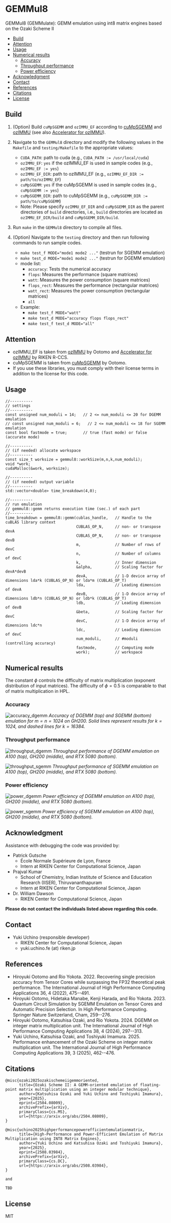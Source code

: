 # GEMMul8<!-- omit in toc -->

GEMMul8 (GEMMulate): GEMM emulation using int8 matrix engines based on the Ozaki Scheme II

- [Build](#build)
- [Attention](#attention)
- [Usage](#usage)
- [Numerical results](#numerical-results)
  - [Accuracy](#accuracy)
  - [Throughput performance](#throughput-performance)
  - [Power efficiency](#power-efficiency)
- [Acknowledgment](#acknowledgment)
- [Contact](#contact)
- [References](#references)
- [Citations](#citations)
- [License](#license)

## Build

1. (Option) Build `cuMpSGEMM` and `ozIMMU_EF` according to [cuMpSGEMM](https://github.com/enp1s0/cuMpSGEMM) and [ozIMMU](https://github.com/enp1s0/ozIMMU) (see also [Accelerator for ozIMMU](https://github.com/RIKEN-RCCS/accelerator_for_ozIMMU)).

2. Navigate to the `GEMMul8` directory and modify the following values in the `Makefile` and `testing/Makefile` to the appropriate values:

   - `CUDA_PATH`: path to cuda (e.g., `CUDA_PATH := /usr/local/cuda`)
   - `ozIMMU_EF`: `yes` if the ozIMMU_EF is used in sample codes (e.g., `ozIMMU_EF := yes`)
   - `ozIMMU_EF_DIR`: path to ozIMMU_EF (e.g., `ozIMMU_EF_DIR := path/to/ozIMMU_EF`)
   - `cuMpSGEMM`: `yes` if the cuMpSGEMM is used in sample codes (e.g., `cuMpSGEMM := yes`)
   - `cuMpSGEMM_DIR`: path to cuMpSGEMM (e.g., `cuMpSGEMM_DIR := path/to/cuMpSGEMM`)
   - Note: Please specify `ozIMMU_EF_DIR` and `cuMpSGEMM_DIR` as the parent directories of `build` directories, i.e., `build` directories are located as `ozIMMU_EF_DIR/build` and `cuMpSGEMM_DIR/build`.

3. Run `make` in the `GEMMul8` directory to compile all files.

4. (Option) Navigate to the `testing` directory and then run following commands to run sample codes.
   - `make test_f MODE="mode1 mode2 ..."` (testrun for SGEMM emulation)
   - `make test_d MODE="mode1 mode2 ..."` (testrun for DGEMM emulation)
   - mode list:
     - `accuracy`: Tests the numerical accuracy
     - `flops`: Measures the performance (square matrices)
     - `watt`: Measures the power consumption (square matrices)
     - `flops_rect`: Measures the performance (rectangular matrices)
     - `watt_rect`: Measures the power consumption (rectangular matrices)
     - `all`
   - Example:
     - `make test_f MODE="watt"`
     - `make test_d MODE="accuracy flops flops_rect"`
     - `make test_f test_d MODE="all"`

## Attention

- ozIMMU_EF is taken from [ozIMMU](https://github.com/enp1s0/ozIMMU) by Ootomo and [Accelerator for ozIMMU](https://github.com/RIKEN-RCCS/accelerator_for_ozIMMU) by RIKEN R-CCS.
- cuMpSGEMM is taken from [cuMpSGEMM](https://github.com/enp1s0/cuMpSGEMM) by Ootomo.
- If you use these libraries, you must comply with their license terms in addition to the license for this code.

## Usage

```
//----------
// settings
//----------
const unsigned num_moduli = 14;   // 2 <= num_moduli <= 20 for DGEMM emulation
// const unsigned num_moduli = 6;   // 2 <= num_moduli <= 18 for SGEMM emulation
const bool fastmode = true;       // true (fast mode) or false (accurate mode)

//----------
// (if needed) allocate workspace
//----------
const size_t worksize = gemmul8::workSize(m,n,k,num_moduli);
void *work;
cudaMalloc(&work, worksize);

//----------
// (if needed) output variable
//----------
std::vector<double> time_breakdown(4,0);

//----------
// run emulation
// gemmul8::gemm returns execution time (sec.) of each part
//----------
time_breakdown = gemmul8::gemm(cublas_handle,   // Handle to the cuBLAS library context
                               CUBLAS_OP_N,     // non- or transpose devA
                               CUBLAS_OP_N,     // non- or transpose devB
                               m,               // Number of rows of devC
                               n,               // Number of columns of devC
                               k,               // Inner dimension
                               &alpha,          // Scaling factor for devA*devB
                               devA,            // 1-D device array of dimensions lda*k (CUBLAS_OP_N) or lda*m (CUBLAS_OP_T)
                               lda,             // Leading dimension of devA
                               devB,            // 1-D device array of dimensions ldb*n (CUBLAS_OP_N) or ldb*k (CUBLAS_OP_T)
                               ldb,             // Leading dimension of devB
                               &beta,           // Scaling factor for devC
                               devC,            // 1-D device array of dimensions ldc*n
                               ldc,             // Leading dimension of devC
                               num_moduli,      // #moduli (controlling accuracy)
                               fastmode,        // Computing mode
                               work);           // workspace
```

## Numerical results

The constant $\phi$ controls the difficulty of matrix multiplication (exponent distribution of input matrices).
The difficulty of $\phi = 0.5$ is comparable to that of matrix multiplication in HPL.

### Accuracy

![accuracy_dgemm](./GEMMul8/testing/results_02/fig/oz2_results_df_accuracy.png)
_Accuracy of DGEMM (top) and SGEMM (bottom) emulation for $m=n=1024$ on GH200. Solid lines represent results for $k=1024$, and dashed lines for $k=16384$._

### Throughput performance

![throughput_dgemm](./GEMMul8/testing/results_02/fig/oz2_results_d_time.png)
_Throughput performance of DGEMM emulation on A100 (top), GH200 (middle), and RTX 5080 (bottom)._

![throughput_sgemm](./GEMMul8/testing/results_02/fig/oz2_results_f_time.png)
_Throughput performance of SGEMM emulation on A100 (top), GH200 (middle), and RTX 5080 (bottom)._

### Power efficiency

![power_dgemm](./GEMMul8/testing/results_02/fig/oz2_results_d_watt.png)
_Power efficiency of DGEMM emulation on A100 (top), GH200 (middle), and RTX 5080 (bottom)._

![power_sgemm](./GEMMul8/testing/results_02/fig/oz2_results_f_watt.png)
_Power efficiency of SGEMM emulation on A100 (top), GH200 (middle), and RTX 5080 (bottom)._

## Acknowledgment

Assistance with debugging the code was provided by:

- Patrick Gutsche
  - École Normale Supérieure de Lyon, France
  - Intern at RIKEN Center for Computational Science, Japan
- Prajval Kumar
  - School of Chemistry, Indian Institute of Science and Education Research (IISER), Thiruvananthapuram
  - Intern at RIKEN Center for Computational Science, Japan
- Dr. William Dawson
  - RIKEN Center for Computational Science, Japan

**Please do not contact the individuals listed above regarding this code.**

## Contact

- Yuki Uchino (responsible developer)
  - RIKEN Center for Computational Science, Japan
  - yuki.uchino.fe (at) riken.jp

## References

- Hiroyuki Ootomo and Rio Yokota. 2022. Recovering single precision accuracy from Tensor Cores while surpassing the FP32 theoretical peak performance. The International Journal of High Performance Computing Applications 36, 4 (2022), 475--491.
- Hiroyuki Ootomo, Hidetaka Manabe, Kenji Harada, and Rio Yokota. 2023. Quantum Circuit Simulation by SGEMM Emulation on Tensor Cores and Automatic Precision Selection. In High Performance Computing. Springer Nature Switzerland, Cham, 259--276.
- Hiroyuki Ootomo, Katsuhisa Ozaki, and Rio Yokota. 2024. DGEMM on integer matrix multiplication unit. The International Journal of High Performance Computing Applications 38, 4 (2024), 297--313.
- Yuki Uchino, Katsuhisa Ozaki, and Toshiyuki Imamura. 2025. Performance enhancement of the Ozaki Scheme on integer matrix multiplication unit. The International Journal of High Performance Computing Applications 39, 3 (2025), 462--476.

## Citations

```
@misc{ozaki2025ozakischemeiigemmoriented,
      title={Ozaki Scheme II: A GEMM-oriented emulation of floating-point matrix multiplication using an integer modular technique},
      author={Katsuhisa Ozaki and Yuki Uchino and Toshiyuki Imamura},
      year={2025},
      eprint={2504.08009},
      archivePrefix={arXiv},
      primaryClass={cs.MS},
      url={https://arxiv.org/abs/2504.08009},
}

@misc{uchino2025highperformancepowerefficientemulationmatrix,
      title={High-Performance and Power-Efficient Emulation of Matrix Multiplication using INT8 Matrix Engines},
      author={Yuki Uchino and Katsuhisa Ozaki and Toshiyuki Imamura},
      year={2025},
      eprint={2508.03984},
      archivePrefix={arXiv},
      primaryClass={cs.DC},
      url={https://arxiv.org/abs/2508.03984},
}

and

TBD
```

## License

MIT
